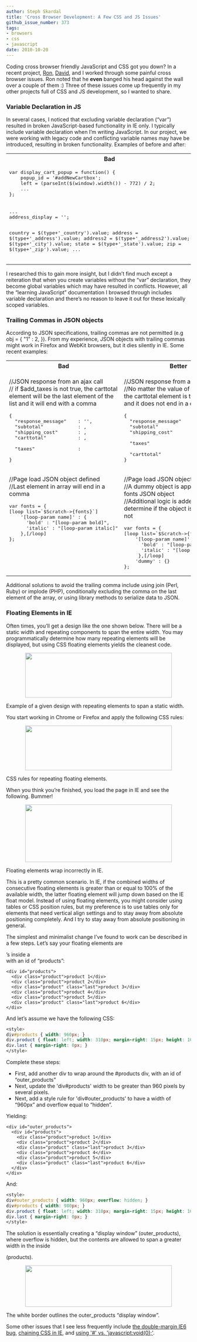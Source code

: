 ```yaml
---
author: Steph Skardal
title: 'Cross Browser Development: A Few CSS and JS Issues'
github_issue_number: 373
tags:
- browsers
- css
- javascript
date: 2010-10-20
---
```


Coding cross browser friendly JavaScript and CSS got you down? In a recent project, [Ron](/team/ron-phipps), [David](/blog/authors/david-christensen), and I worked through some painful cross browser issues. Ron noted that he **even** banged his head against the wall over a couple of them :) Three of these issues come up frequently in my other projects full of CSS and JS development, so I wanted to share.

### Variable Declaration in JS

In several cases, I noticed that excluding variable declaration (“var”) resulted in broken JavaScript-based functionality in IE only. I typically include variable declaration when I’m writing JavaScript. In our project, we were working with legacy code and conflicting variable names may have be introduced, resulting in broken functionality. Examples of before and after:

<table cellpadding="10" cellspacing="0" width="100%">
<tbody><tr>
<th>Bad</th>
<th>Better</th>
</tr>
<tr>
<td valign="top">
<pre class="brush:jscript">
var display_cart_popup = function() {
    popup_id = '#addNewCartbox';
    left = (parseInt($(window).width()) - 772) / 2;
    ...
};
</pre>
</td>
<td valign="top">
<pre class="brush:jscript">
var display_cart_popup = function() {
    var popup_id = '#addNewCartbox';
    var left = (parseInt($(window).width()) - 772) / 2;
    ...
};
</pre>
</td>
</tr>
<tr>
<td valign="top">
<pre class="brush:jscript">
...
address_display = '';

country = $(type+'_country').value;
address = $(type+'_address').value;
address2 = $(type+'_address2').value;
city = $(type+'_city').value;
state = $(type+'_state').value;
zip = $(type+'_zip').value;
...
</pre>
</td>
<td valign="top">
<pre class="brush:jscript">
...
var address_display = '';

var country = $(type+'_country').value;
var address = $(type+'_address').value;
var address2 = $(type+'_address2').value;
var city = $(type+'_city').value;
var state = $(type+'_state').value;
var zip = $(type+'_zip').value;
...
</pre>
</td>
</tr>
</tbody></table>

I researched this to gain more insight, but I didn’t find much except a reiteration that when you create variables without the “var” declaration, they become global variables which may have resulted in conflicts. However, all the “learning JavaScript” documentation I browsed through includes variable declaration and there’s no reason to leave it out for these lexically scoped variables.

### Trailing Commas in JSON objects

According to JSON specifications, trailing commas are not permitted (e.g obj = { "1" : 2, }). From my experience, JSON objects with trailing commas might work in Firefox and WebKit browsers, but it dies silently in IE. Some recent examples:

<table cellpadding="10" cellspacing="0" width="100%">
<tbody><tr>
<th>Bad</th>
<th>Better</th>
</tr>
<tr>
<td valign="top">
<p>
//JSON response from an ajax call<br/>
// if $add_taxes is not true, the carttotal element will be the last element of the list and it will end with a comma
</p>
<pre class="brush:jscript">
{
  "response_message"    : '<?= $response_message ?>',
  "subtotal"            : <?= $subtotal ?>,
  "shipping_cost"       : <?= $shipping ?>,
  "carttotal"           : <?= $carttotal ?>,
<?php if($add_taxes) { ?>
  "taxes"               : <?= $taxes ?>
<?php } ?>
}
</pre>
</td>
<td valign="top">
<p>
//JSON response from an ajax call<br/>
//No matter the value of $add_taxes, the carttotal element is the last element and it does not end in a comma
</p>
<pre class="brush:jscript">
{
  "response_message"    : '<?= $response_message ?>',
  "subtotal"            : <?= $subtotal ?>,
  "shipping_cost"       : <?= $shipping ?>,
<?php if($add_taxes) { ?>
  "taxes"               : <?= $taxes ?>,
<?php } ?>
  "carttotal"           : <?= $carttotal ?>
}
</pre>
</td>
</tr>
<tr>
<td valign="top">
<p>
//Page load JSON object defined<br/>
//Last element in array will end in a comma</p>
<pre class="brush:plain">
var fonts = {
[loop list=`$Scratch->{fonts}`]
    '[loop-param name]' : {
      'bold' : "[loop-param bold]",
      'italic' : "[loop-param italic]"
    },[/loop]
};
</pre>
</td>
<td valign="top">
<p>
//Page load JSON object defined<br/>
//A dummy object is appended to the fonts JSON object<br/>
//Additional logic is added elsewhere to determine if the object is a "dummy" or not
</p>
<pre class="brush:plain">
var fonts = {
[loop list=`$Scratch->{fonts}`]
    '[loop-param name]' : {
      'bold' : "[loop-param bold]",
      'italic' : "[loop-param italic]"
     },[/loop]
    'dummy' : {}
};
</pre>
</td>
</tr>
</tbody></table>

Additional solutions to avoid the trailing comma include using join (Perl, Ruby) or implode (PHP), conditionally excluding the comma on the last element of the array, or using library methods to serialize data to JSON.

### Floating Elements in IE

Often times, you’ll get a design like the one shown below. There will be a static width and repeating components to span the entire width. You may programmatically determine how many repeating elements will be displayed, but using CSS floating elements yields the cleanest code.

<a href="/blog/2010/10/cross-browser-css-js-issues/image-0-big.png" onblur="try {parent.deselectBloggerImageGracefully();} catch(e) {}"><img alt="" border="0" id="BLOGGER_PHOTO_ID_5530221714317774530" src="/blog/2010/10/cross-browser-css-js-issues/image-0.png" style="display:block; margin:0px auto 10px; text-align:center;cursor:pointer; cursor:hand;width: 400px; height: 122px;"/></a>

Example of a given design with repeating elements to span a static width.

You start working in Chrome or Firefox and apply the following CSS rules:

<a href="/blog/2010/10/cross-browser-css-js-issues/image-1-big.png" onblur="try {parent.deselectBloggerImageGracefully();} catch(e) {}"><img alt="" border="0" id="BLOGGER_PHOTO_ID_5530221724836477618" src="/blog/2010/10/cross-browser-css-js-issues/image-1.png" style="display:block; margin:0px auto 10px; text-align:center;cursor:pointer; cursor:hand;width: 400px; height: 122px;"/></a>

CSS rules for repeating floating elements.

When you think you’re finished, you load the page in IE and see the following. Bummer!

<a href="/blog/2010/10/cross-browser-css-js-issues/image-2-big.png" onblur="try {parent.deselectBloggerImageGracefully();} catch(e) {}"><img alt="" border="0" id="BLOGGER_PHOTO_ID_5530221714104026050" src="/blog/2010/10/cross-browser-css-js-issues/image-2.png" style="display:block; margin:0px auto 10px; text-align:center;cursor:pointer; cursor:hand;width: 400px; height: 157px;"/></a>

Floating elements wrap incorrectly in IE.

This is a pretty common scenario. In IE, if the combined widths of consecutive floating elements is greater than or equal to 100% of the available width, the latter floating element will jump down based on the IE float model. Instead of using floating elements, you might consider using tables or CSS position rules, but my preference is to use tables only for elements that need vertical align settings and to stay away from absolute positioning completely. And I try to stay away from absolute positioning in general.

The simplest and minimalist change I’ve found to work can be described in a few steps. Let’s say your floating elements are <div>’s inside a <div> with an id of “products”:

```nohighlight
<div id="products">
  <div class="product">product 1</div>
  <div class="product">product 2</div>
  <div class="product" class="last">product 3</div>
  <div class="product">product 4</div>
  <div class="product">product 5</div>
  <div class="product" class="last">product 6</div>
</div>
```

And let’s assume we have the following CSS:

```css
<style>
div#products { width: 960px; }
div.product { float: left; width: 310px; margin-right: 15px; height: 100px; }
div.last { margin-right: 0px; }
</style>
```

Complete these steps:

- First, add another div to wrap around the #products div, with an id of “outer_products”
- Next, update the 'div#products' width to be greater than 960 pixels by several pixels.
- Next, add a style rule for 'div#outer_products' to have a width of “960px” and overflow equal to “hidden”.

Yielding:

```nohighlight
<div id="outer_products">
  <div id="products">
    <div class="product">product 1</div>
    <div class="product">product 2</div>
    <div class="product" class="last">product 3</div>
    <div class="product">product 4</div>
    <div class="product">product 5</div>
    <div class="product" class="last">product 6</div>
  </div>
</div>
```

And:

```css
<style>
div#outer_products { width: 960px; overflow: hidden; }
div#products { width: 980px; }
div.product { float: left; width: 310px; margin-right: 15px; height: 100px; }
div.last { margin-right: 0px; }
</style>
```

The solution is essentially creating a “display window” (outer_products), where overflow is hidden, but the contents are allowed to span a greater width in the inside <div> (products).

<a href="/blog/2010/10/cross-browser-css-js-issues/image-3-big.png" onblur="try {parent.deselectBloggerImageGracefully();} catch(e) {}"><img alt="" border="0" id="BLOGGER_PHOTO_ID_5530221720067114994" src="/blog/2010/10/cross-browser-css-js-issues/image-3.png" style="display:block; margin:0px auto 10px; text-align:center;cursor:pointer; cursor:hand;width: 400px; height: 113px;"/></a>

The white border outlines the outer_products “display window”.

Some other issues that I see less frequently include [the double-margin IE6 bug](http://www.positioniseverything.net/explorer/floatIndent.html), [chaining CSS in IE](http://www.ryanbrill.com/archives/multiple-classes-in-ie/), and [using '#' vs. 'javascript:void(0);'](https://stackoverflow.com/questions/134845/which-href-value-should-i-use-for-javascript-links-or-javascriptvoid0).
